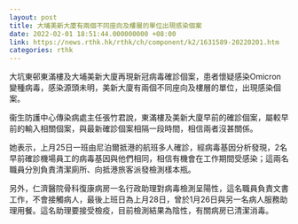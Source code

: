 ```yaml
---
layout: post
title: 大埔美新大廈有兩個不同座向及樓層的單位出現感染個案
date: 2022-02-01 18:51:44.000000000 +08:00
link: https://news.rthk.hk/rthk/ch/component/k2/1631589-20220201.htm
categories: rthk
---
```


大坑東邨東滿樓及大埔美新大廈再現新冠病毒確診個案，患者懷疑感染Omicron變種病毒，感染源頭未明，美新大廈有兩個不同座向及樓層的單位，出現感染個案。

衞生防護中心傳染病處主任張竹君說，東滿樓及美新大廈早前的確診個案，屬較早前的輸入相關個案，與最新確診個案相隔一段時間，相信兩者沒甚關係。

她表示，上月25日一班由尼泊爾抵港的航班多人確診，經病毒基因分析發現，2名早前確診機場員工的病毒基因與他們相同，相信有機會在工作期間受感染；這兩名職員分別負責清潔廁所、向抵港旅客派發檢測樣本瓶。

另外，仁濟醫院骨科復康病房一名行政助理對病毒檢測呈陽性，這名職員負責文書工作，不會接觸病人，最後上班日為上月28日，曾於1月26日與另一名病人服務助理用餐。這名助理要接受檢疫，目前檢測結果為陰性，有關病房已清潔消毒。
